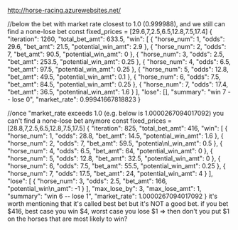 http://horse-racing.azurewebsites.net/

//below the bet with market rate closest to 1.0 (0.999988), and we still can find a none-lose bet
const fixed_prices = [29.6,7,2.5,6.5,12.8,7.5,17.4]
{
  "iteration": 1260,
  "total_bet_amt": 633.5,
  "win": [
    {
      "horse_num": 1,
      "odds": 29.6,
      "bet_amt": 21.5,
      "potential_win_amt": 2.9
    },
    {
      "horse_num": 2,
      "odds": 7,
      "bet_amt": 90.5,
      "potential_win_amt": 0
    },
    {
      "horse_num": 3,
      "odds": 2.5,
      "bet_amt": 253.5,
      "potential_win_amt": 0.25
    },
    {
      "horse_num": 4,
      "odds": 6.5,
      "bet_amt": 97.5,
      "potential_win_amt": 0.25
    },
    {
      "horse_num": 5,
      "odds": 12.8,
      "bet_amt": 49.5,
      "potential_win_amt": 0.1
    },
    {
      "horse_num": 6,
      "odds": 7.5,
      "bet_amt": 84.5,
      "potential_win_amt": 0.25
    },
    {
      "horse_num": 7,
      "odds": 17.4,
      "bet_amt": 36.5,
      "potentinal_win_amt": 1.6
    }
  ],
  "lose": [],
  "summary": "win 7 -- lose 0",
  "market_rate": 0.99941667818823
}

//once "market_rate exceeds 1.0 (e.g. below is 1.0000267094017092) you can't find a none-lose bet anymore
const fixed_prices = [28.8,7,2.5,6.5,12.8,7.5,17.5] 
{
  "iteration": 825,
  "total_bet_amt": 416,
  "win": [
    {
      "horse_num": 1,
      "odds": 28.8,
      "bet_amt": 14.5,
      "potential_win_amt": 1.6
    },
    {
      "horse_num": 2,
      "odds": 7,
      "bet_amt": 59.5,
      "potentia\nl_win_amt": 0.5
    },
    {
      "horse_num": 4,
      "odds": 6.5,
      "bet_amt": 64,
      "potential_win_amt": 0
    },
    {
      "horse_num": 5,
      "odds": 12.8,
      "bet_amt": 32.5,
      "potential_win_amt": 0
    },
    {
      "horse_num": 6,
      "odds": 7.5,
      "bet_amt": 55.5,
      "potential_win_amt": 0.25
    },
    {
      "horse_num": 7,
      "odds": 17.5,
      "bet_amt": 24,
      "potential_win_amt": 4
    }
  ],
  "lose": [
    {
      "horse_num": 3,
      "odds": 2.5,
      "bet_amt": 166,
      "potential_win\n_amt": -1
    }
  ],
  "max_lose_by": 3,
  "max_lose_amt": 1,
  "summary": "win 6 -- lose 1",
  "market_rate": 1.0000267094017092
}
it's worth mentioning that it's called best bet but it's NOT a good bet.
if you bet $416, best case you win $4, worst case you lose $1 => then don't you put $1 on the horses that are most likely to win?